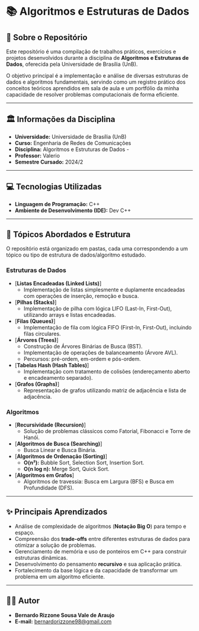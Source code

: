 # 📚 Algoritmos e Estruturas de Dados 

## 📝 Sobre o Repositório

Este repositório é uma compilação de trabalhos práticos, exercícios e projetos desenvolvidos durante a disciplina de **Algoritmos e Estruturas de Dados**, oferecida pela Universidade de Brasília (UnB).

O objetivo principal é a implementação e análise de diversas estruturas de dados e algoritmos fundamentais, servindo como um registro prático dos conceitos teóricos aprendidos em sala de aula e um portfólio da minha capacidade de resolver problemas computacionais de forma eficiente.

-----

## 🏛️ Informações da Disciplina

  * **Universidade:** Universidade de Brasília (UnB)
  * **Curso:** Engenharia de Redes de Comunicações
  * **Disciplina:** Algoritmos e Estruturas de Dados - 
  * **Professor:** Valerio
  * **Semestre Cursado:** 2024/2

-----

## 💻 Tecnologias Utilizadas

  * **Linguagem de Programação:** C++
  * **Ambiente de Desenvolvimento (IDE):** Dev C++

-----

## 🧠 Tópicos Abordados e Estrutura

O repositório está organizado em pastas, cada uma correspondendo a um tópico ou tipo de estrutura de dados/algoritmo estudado.

### Estruturas de Dados

  * [**Listas Encadeadas (Linked Lists)**]
      * Implementação de listas simplesmente e duplamente encadeadas com operações de inserção, remoção e busca.
  * [**Pilhas (Stacks)**]
      * Implementação de pilha com lógica LIFO (Last-In, First-Out), utilizando arrays e listas encadeadas.
  * [**Filas (Queues)**]
      * Implementação de fila com lógica FIFO (First-In, First-Out), incluindo filas circulares.
  * [**Árvores (Trees)**]
      * Construção de Árvores Binárias de Busca (BST).
      * Implementação de operações de balanceamento (Árvore AVL).
      * Percursos: pré-ordem, em-ordem e pós-ordem.
  * [**Tabelas Hash (Hash Tables)**]
      * Implementação com tratamento de colisões (endereçamento aberto e encadeamento separado).
  * [**Grafos (Graphs)**]
      * Representação de grafos utilizando matriz de adjacência e lista de adjacência.

### Algoritmos

  * [**Recursividade (Recursion)**]
      * Solução de problemas clássicos como Fatorial, Fibonacci e Torre de Hanói.
  * [**Algoritmos de Busca (Searching)**]
      * Busca Linear e Busca Binária.
  * [**Algoritmos de Ordenação (Sorting)**]
      * **O(n²):** Bubble Sort, Selection Sort, Insertion Sort.
      * **O(n log n):** Merge Sort, Quick Sort.
  * [**Algoritmos em Grafos**]
      * Algoritmos de travessia: Busca em Largura (BFS) e Busca em Profundidade (DFS).

-----

## ✨ Principais Aprendizados

  * Análise de complexidade de algoritmos (**Notação Big O**) para tempo e espaço.
  * Compreensão dos **trade-offs** entre diferentes estruturas de dados para otimizar a solução de problemas.
  * Gerenciamento de memória e uso de ponteiros em C++ para construir estruturas dinâmicas.
  * Desenvolvimento do pensamento **recursivo** e sua aplicação prática.
  * Fortalecimento da base lógica e da capacidade de transformar um problema em um algoritmo eficiente.

-----

## 👨‍💻 Autor

  * **Bernardo Rizzone Sousa Vale de Araujo**
  * **E-mail:** bernardorizzone98@gmail.com
